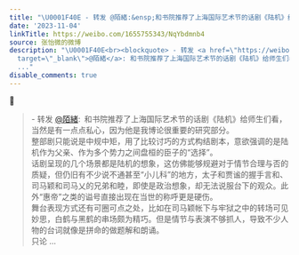```yaml
---
title: "\U0001F40E - 转发 @陌緒:&ensp;和书院推荐了上海国际艺术节的话剧《陆机》给师生们看，当然是有一点点私心，因为他是我博论很重要的研究部分。整部剧只能说是中规中矩..."
date: '2023-11-04'
linkTitle: https://weibo.com/1655755343/NqYbdmnb4
source: 张怡微的微博
description: "\U0001F40E<br><blockquote> - 转发 <a href=\"https://weibo.com/1338327447\"
  target=\"_blank\">@陌緒</a>: 和书院推荐了上海国际艺术节的话剧《陆机》给师生们看，当然是有一点点私心，因为他是我博论很重要的研究部分。<br>整部剧只能说是中规中矩，用了比较讨巧的方式构结剧本，意欲强调的是陆机作为父亲、作为多个势力之间盘桓的臣子的“选择”。<br>话剧呈现的几个场景都是陆机的想象，这仿佛能够规避对于情节合理与否的质疑，但仍旧有不少说不通甚至“小儿科”的地方，太子和贾谧的握手言和、司马颖和司马乂的兄弟和睦，即使是政治想象，却无法说服台下的观众。此外“惠帝”之类的谥号直接出现在当世的称呼更是硬伤。<br>舞台表现方式还有可圈可点之处，比如在司马颖帐下与牢狱之中的转场可见妙思，白鹤与黑鹤的串场颇为精巧。但是情节与表演不够抓人，导致不少人物的台词就像是拼命的做题解和朗诵。<br>只论
  ..."
disable_comments: true
---
```

🐎<br><blockquote> - 转发 <a href="https://weibo.com/1338327447" target="_blank">@陌緒</a>: 和书院推荐了上海国际艺术节的话剧《陆机》给师生们看，当然是有一点点私心，因为他是我博论很重要的研究部分。<br>整部剧只能说是中规中矩，用了比较讨巧的方式构结剧本，意欲强调的是陆机作为父亲、作为多个势力之间盘桓的臣子的“选择”。<br>话剧呈现的几个场景都是陆机的想象，这仿佛能够规避对于情节合理与否的质疑，但仍旧有不少说不通甚至“小儿科”的地方，太子和贾谧的握手言和、司马颖和司马乂的兄弟和睦，即使是政治想象，却无法说服台下的观众。此外“惠帝”之类的谥号直接出现在当世的称呼更是硬伤。<br>舞台表现方式还有可圈可点之处，比如在司马颖帐下与牢狱之中的转场可见妙思，白鹤与黑鹤的串场颇为精巧。但是情节与表演不够抓人，导致不少人物的台词就像是拼命的做题解和朗诵。<br>只论 ...